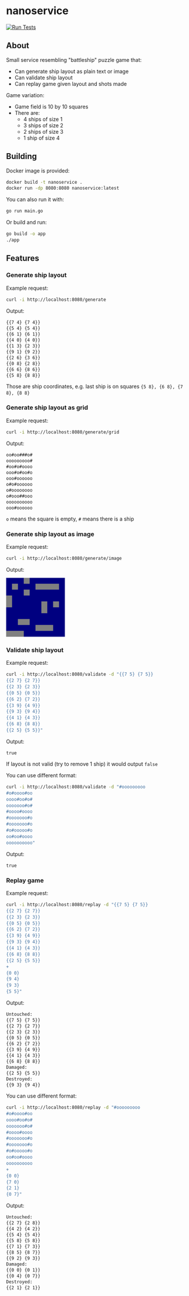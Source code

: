# nanoservice

[![Run Tests](https://github.com/Slava0135/nanoservice/actions/workflows/test.yml/badge.svg?branch=develop)](https://github.com/Slava0135/nanoservice/actions/workflows/test.yml)

## About

Small service resembling "battleship" puzzle game that:

* Can generate ship layout as plain text or image
* Can validate ship layout
* Can replay game given layout and shots made

Game variation:

* Game field is 10 by 10 squares
* There are:
  * 4 ships of size 1
  * 3 ships of size 2
  * 2 ships of size 3
  * 1 ship of size 4

## Building

Docker image is provided:

```sh
docker build -t nanoservice .
docker run -dp 8080:8080 nanoservice:latest
```

You can also run it with:

```sh
go run main.go
```

Or build and run:

```sh
go build -o app
./app
```

## Features

### Generate ship layout

Example request:

```sh
curl -i http://localhost:8080/generate
```

Output:

```text
{{7 4} {7 4}}
{{5 4} {5 4}}
{{6 1} {6 1}}
{{4 0} {4 0}}
{{1 3} {2 3}}
{{9 1} {9 2}}
{{2 6} {3 6}}
{{0 8} {2 8}}
{{6 6} {8 6}}
{{5 8} {8 8}}
```

Those are ship coordinates, e.g. last ship is on squares `{5 8}, {6 8}, {7 8}, {8 8}`

### Generate ship layout as grid

Example request:

```sh
curl -i http://localhost:8080/generate/grid
```

Output:

```text
oo#oo###o#
ooooooooo#
#oo#o#oooo
ooo#o#oo#o
ooo#oooooo
o#o#oooooo
o#oooooooo
o#ooo##ooo
oooooooooo
ooo#oooooo
```

`o` means the square is empty, `#` means there is a ship

### Generate ship layout as image

Example request:

```sh
curl -i http://localhost:8080/generate/image
```

Output:

![example](generation-example.png)

### Validate ship layout

Example request:

```sh
curl -i http://localhost:8080/validate -d "{{7 5} {7 5}}
{{2 7} {2 7}}
{{2 3} {2 3}}
{{0 5} {0 5}}
{{6 2} {7 2}}
{{3 9} {4 9}}
{{9 3} {9 4}}
{{4 1} {4 3}}
{{6 8} {8 8}}
{{2 5} {5 5}}"
```

Output:

```text
true
```

If layout is not valid (try to remove 1 ship) it would output `false`

You can use different format:

```sh
curl -i http://localhost:8080/validate -d "#ooooooooo
#o#oooo#oo
oooo#oo#o#
ooooooo#o#
#oooo#oooo
#ooooooo#o
#ooooooo#o
#o#ooooo#o
oo#oo#oooo
oooooooooo"
```

Output:

```text
true
```

### Replay game

Example request:

```sh
curl -i http://localhost:8080/replay -d "{{7 5} {7 5}}
{{2 7} {2 7}}
{{2 3} {2 3}}
{{0 5} {0 5}}
{{6 2} {7 2}}
{{3 9} {4 9}}
{{9 3} {9 4}}
{{4 1} {4 3}}
{{6 8} {8 8}}
{{2 5} {5 5}}
+
{0 0}
{9 4}
{9 3}
{5 5}"
```

Output:

```text
Untouched:
{{7 5} {7 5}}
{{2 7} {2 7}}
{{2 3} {2 3}}
{{0 5} {0 5}}
{{6 2} {7 2}}
{{3 9} {4 9}}
{{4 1} {4 3}}
{{6 8} {8 8}}
Damaged:
{{2 5} {5 5}}
Destroyed:
{{9 3} {9 4}}
```

You can use different format:

```sh
curl -i http://localhost:8080/replay -d "#ooooooooo
#o#oooo#oo
oooo#oo#o#
ooooooo#o#
#oooo#oooo
#ooooooo#o
#ooooooo#o
#o#ooooo#o
oo#oo#oooo
oooooooooo
+
{0 0}
{7 0}
{2 1}
{0 7}"
```

Output:

```text
Untouched:
{{2 7} {2 8}}
{{4 2} {4 2}}
{{5 4} {5 4}}
{{5 8} {5 8}}
{{7 1} {7 3}}
{{8 5} {8 7}}
{{9 2} {9 3}}
Damaged:
{{0 0} {0 1}}
{{0 4} {0 7}}
Destroyed:
{{2 1} {2 1}}
```
